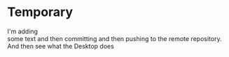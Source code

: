 # Temporary
I'm	adding	
some	text	and	then	committing	and	then	pushing	to	the	remote	repository.		And	then	see	
what	the	Desktop	does